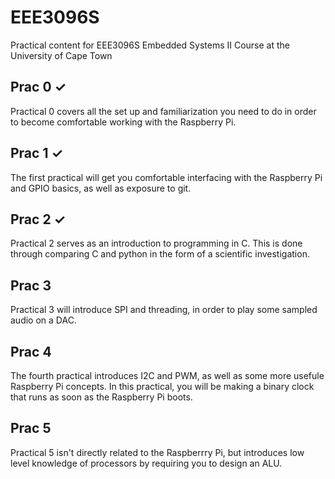 # EEE3096S
Practical content for EEE3096S Embedded Systems II Course at the University of Cape Town

## Prac 0 ✓
Practical 0 covers all the set up and familiarization you need to do in order to become comfortable working with the Raspberry Pi.

## Prac 1 ✓
The first practical will get you comfortable interfacing with the Raspberry Pi and GPIO basics, as well as exposure to git.

## Prac 2 ✓
Practical 2 serves as an introduction to programming in C. This is done through comparing C and python in the form of a scientific investigation.

## Prac 3
Practical 3 will introduce SPI and threading, in order to play some sampled audio on a DAC.

## Prac 4
The fourth practical introduces I2C and PWM, as well as some more usefule Raspberry Pi concepts. In this practical, you will be making a binary clock that runs as soon as the Raspberry Pi boots.

## Prac 5
Practical 5 isn't directly related to the Raspberrry Pi, but introduces low level knowledge of processors by requiring you to design an ALU.
